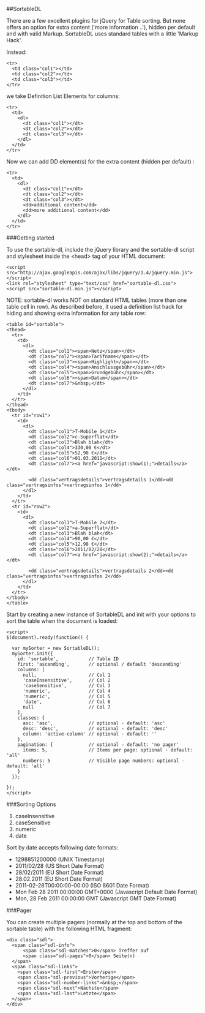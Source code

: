 ##SortableDL

There are a few excellent plugins for jQuery for Table sorting. But none offers an option for extra content ('more information ..'), hidden per default and with valid Markup. SortableDL uses standard tables with a little 'Markup Hack'. 

Instead:

	<tr>
	  <td class="col1"></td>
	  <td class="col2"></td>
	  <td class="col3"></td>
	</tr>

we take Definition List Elements for columns:

	<tr>
	  <td>
	    <dl>
	      <dt class="col1"></dt>
	      <dt class="col2"></dt>
	      <dt class="col3"></dt>
	    </dl>
	  </td>
	</tr>

Now we can add DD element(s) for the extra content (hidden per default) :

	<tr>
	  <td>
	    <dl>
	      <dt class="col1"></dt>
	      <dt class="col2"></dt>
	      <dt class="col3"></dt>
	      <dd>additional content</dd>
	      <dd>more additional content</dd>
	    </dl>
	  </td>
	</tr>


###Getting started

To use the sortable-dl, include the jQuery library and the sortable-dl script and stylesheet inside the &lt;head> tag of your HTML document:

	<script src="http://ajax.googleapis.com/ajax/libs/jquery/1.4/jquery.min.js"></script>
	<link rel="stylesheet" type="text/css" href="sortable-dl.css">
	<script src="sortable-dl.min.js"></script>


NOTE: sortable-dl works NOT on standard HTML tables (more than one table cell in row). As described before, it used a definition list hack for hiding and showing extra information for any table row:

	<table id="sortable">
	<thead>
	  <tr>
	    <td>
	      <dl>
	        <dt class="col1"><span>Netz</span></dt>
	        <dt class="col2"><span>Tarifname</span></dt>
	        <dt class="col3"><span>Highlight</span></dt>
	        <dt class="col4"><span>Anschlussgebühr</span></dt>
	        <dt class="col5"><span>Grundgebühr</span></dt>
	        <dt class="col6"><span>Datum</span></dt>
	        <dt class="col7">&nbsp;</dt>
	      </dl>
	    </td>
	  </tr>
	</thead>
	<tbody>
	  <tr id="row1">
	    <td>
	      <dl>
	        <dt class="col1">T-Mobile 1</dt>
	        <dt class="col2">c-Superflat</dt>
	        <dt class="col3">Blah blah</dt>
	        <dt class="col4">330,00 €</dt>
	        <dt class="col5">52,98 €</dt>
	        <dt class="col6">01.03.2011</dt>
	        <dt class="col7"><a href="javascript:show(1);">details</a></dt>

	        <dd class="vertragsdetails">vertragsdetails 1</dd><dd class="vertragsinfos">vertragsinfos 1</dd>
	      </dl>
	    </td>
	  </tr>
	  <tr id="row2">
	    <td>
	      <dl>
	        <dt class="col1">T-Mobile 2</dt>
	        <dt class="col2">a-Superflat</dt>
	        <dt class="col3">Blah blah</dt>
	        <dt class="col4">90,00 €</dt>
	        <dt class="col5">12,98 €</dt>
	        <dt class="col6">2011/02/28</dt>
	        <dt class="col7"><a href="javascript:show(2);">details</a></dt>

	        <dd class="vertragsdetails">vertragsdetails 2</dd><dd class="vertragsinfos">vertragsinfos 2</dd>
	      </dl>
	    </td>
	  </tr>
	</tbody>
	</table>


Start by creating a new instance of SortableDL and init with your options to sort the table when the document is loaded:

	<script>
	$(document).ready(function() {  
	
	  var mySorter = new SortableDL();
	  mySorter.init({
	    id: 'sortable',           // Table ID
	    first: 'ascending',       // optional / default 'descending'
	    columns: [
	      null,                   // Col 1
	      'caseInsensitive',      // Col 2
	      'caseSensitive',        // Col 3
	      'numeric',              // Col 4  
	      'numeric',              // Col 5  
	      'date',                 // Col 6 
	      null                    // Col 7
	    ],
	    classes: {
	      asc: 'asc',             // optional - default: 'asc'
	      desc: 'desc',           // optional - default: 'desc'
	      column: 'active-column' // optional - default: ''
	    },
	    pagination: {			  // optional - default: 'no pager'
		  items: 5,               // Items per page: optional - default: 'all'
		  numbers: 5              // Visible page numbers: optional - default: 'all'
	    }
	  });  

	});
	</script>

###Sorting Options

1. caseInsensitive
2. caseSensitive
3. numeric
4. date

Sort by date accepts following date formats:

* 1298851200000 (UNIX Timestamp)
* 2011/02/28 (US Short Date Format)
* 28/02/2011 (EU Short Date Format)
* 28.02.2011 (EU Short Date Format)
* 2011-02-28T00:00:00-00:00 (ISO 8601 Date Format)
* Mon Feb 28 2011 00:00:00 GMT+0000 (Javascript Default Date Format)
* Mon, 28 Feb 2011 00:00:00 GMT (Javascript GMT Date Format)
 

###Pager

You can create multiple pagers (normally at the top and bottom of the sortable table) with the following HTML fragment:

	<div class="sdl">
	  <span class="sdl-info">
		  <span class="sdl-matches">0</span> Treffer auf
		  <span class="sdl-pages">0</span> Seite(n)
	  </span>
	  <span class="sdl-links">
	    <span class="sdl-first">Erste</span>
	    <span class="sdl-previous">Vorherige</span>
	    <span class="sdl-number-links">&nbsp;</span>
	    <span class="sdl-next">Nächste</span>
	    <span class="sdl-last">Letzte</span>
	  </span>
	</div>


